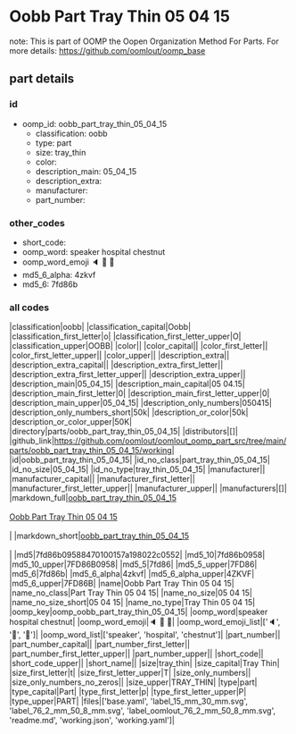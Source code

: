 # Oobb Part Tray Thin 05 04 15  

note: This is part of OOMP the Oopen Organization Method For Parts. For more details: https://github.com/oomlout/oomp_base

##  part details





### id
* oomp_id: oobb_part_tray_thin_05_04_15
  * classification: oobb
  * type: part
  * size: tray_thin
  * color: 
  * description_main: 05_04_15
  * description_extra: 
  * manufacturer: 
  * part_number: 

### other_codes
* short_code: 
* oomp_word: speaker hospital chestnut
* oomp_word_emoji :speaker: :hospital: :chestnut:
* md5_6_alpha: 4zkvf
* md5_6: 7fd86b

### all codes 
|classification|oobb|
|classification_capital|Oobb|
|classification_first_letter|o|
|classification_first_letter_upper|O|
|classification_upper|OOBB|
|color||
|color_capital||
|color_first_letter||
|color_first_letter_upper||
|color_upper||
|description_extra||
|description_extra_capital||
|description_extra_first_letter||
|description_extra_first_letter_upper||
|description_extra_upper||
|description_main|05_04_15|
|description_main_capital|05 04.15|
|description_main_first_letter|0|
|description_main_first_letter_upper|0|
|description_main_upper|05_04_15|
|description_only_numbers|050415|
|description_only_numbers_short|50k|
|description_or_color|50k|
|description_or_color_upper|50K|
|directory|parts/oobb_part_tray_thin_05_04_15|
|distributors|[]|
|github_link|https://github.com/oomlout/oomlout_oomp_part_src/tree/main/parts/oobb_part_tray_thin_05_04_15/working|
|id|oobb_part_tray_thin_05_04_15|
|id_no_class|part_tray_thin_05_04_15|
|id_no_size|05_04_15|
|id_no_type|tray_thin_05_04_15|
|manufacturer||
|manufacturer_capital||
|manufacturer_first_letter||
|manufacturer_first_letter_upper||
|manufacturer_upper||
|manufacturers|[]|
|markdown_full|[oobb_part_tray_thin_05_04_15](https://github.com/oomlout/oomlout_oomp_part_src/tree/main/parts/oobb_part_tray_thin_05_04_15/working)<br>[](https://github.com/oomlout/oomlout_oomp_part_src/tree/main/parts/oobb_part_tray_thin_05_04_15/working)<br>[Oobb Part Tray Thin 05 04 15](https://github.com/oomlout/oomlout_oomp_part_src/tree/main/parts/oobb_part_tray_thin_05_04_15/working)<br><br>|
|markdown_short|[oobb_part_tray_thin_05_04_15](https://github.com/oomlout/oomlout_oomp_part_src/tree/main/parts/oobb_part_tray_thin_05_04_15/working)<br><br>|
|md5|7fd86b09588470100157a198022c0552|
|md5_10|7fd86b0958|
|md5_10_upper|7FD86B0958|
|md5_5|7fd86|
|md5_5_upper|7FD86|
|md5_6|7fd86b|
|md5_6_alpha|4zkvf|
|md5_6_alpha_upper|4ZKVF|
|md5_6_upper|7FD86B|
|name|Oobb Part Tray Thin 05 04 15|
|name_no_class|Part Tray Thin 05 04 15|
|name_no_size|05 04 15|
|name_no_size_short|05 04 15|
|name_no_type|Tray Thin 05 04 15|
|oomp_key|oomp_oobb_part_tray_thin_05_04_15|
|oomp_word|speaker hospital chestnut|
|oomp_word_emoji|:speaker: :hospital: :chestnut:|
|oomp_word_emoji_list|[':speaker:', ':hospital:', ':chestnut:']|
|oomp_word_list|['speaker', 'hospital', 'chestnut']|
|part_number||
|part_number_capital||
|part_number_first_letter||
|part_number_first_letter_upper||
|part_number_upper||
|short_code||
|short_code_upper||
|short_name||
|size|tray_thin|
|size_capital|Tray Thin|
|size_first_letter|t|
|size_first_letter_upper|T|
|size_only_numbers||
|size_only_numbers_no_zeros||
|size_upper|TRAY_THIN|
|type|part|
|type_capital|Part|
|type_first_letter|p|
|type_first_letter_upper|P|
|type_upper|PART|
|files|['base.yaml', 'label_15_mm_30_mm.svg', 'label_76_2_mm_50_8_mm.svg', 'label_oomlout_76_2_mm_50_8_mm.svg', 'readme.md', 'working.json', 'working.yaml']|
